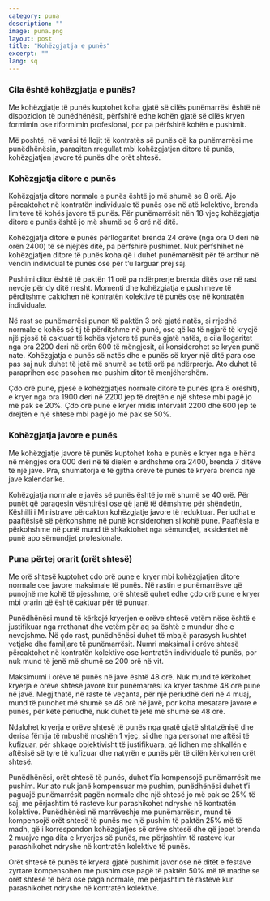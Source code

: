 ```yaml
---
category: puna
description: ""
image: puna.png
layout: post
title: "Kohëzgjatja e punës"
excerpt: ""
lang: sq
---
```

<script>
var data = { topics: [
  {
    title: "Cila është kohëzgjatja e punës?",
    text: function(){ return $("#part1").html(); }
  },
  {
    title: "Kohëzgjatja ditore e punës",
    text: function(){ return $("#part2").html(); }
  },
  {
    title: "Kohëzgjatja javore e punës",
    text: function(){ return $("#part3").html(); }
  },
  {
    title: "Puna përtej orarit (orët shtesë)",
    text: function(){ return $("#part4").html(); }
  }
]};
</script>

<div id="part1" class="hidden">
<h3>Cila është kohëzgjatja e punës?</h3>
<p>Me kohëzgjatje të punës kuptohet koha gjatë së cilës punëmarrësi është në dispozicion të punëdhënësit, përfshirë edhe kohën gjatë së cilës kryen formimin ose riformimin profesional, por pa përfshirë kohën e pushimit.</p>
<p>Më poshtë, në varësi të llojit të kontratës së punës që ka punëmarrësi me punëdhënësin, paraqiten rregullat mbi kohëzgjatjen ditore të punës, kohëzgjatjen javore të punës dhe orët shtesë.</p>
</div>

<div id="part2" class="hidden">
<h3>Kohëzgjatja ditore e punës</h3>
<p>Kohëzgjatja ditore normale e punës është jo më shumë se 8 orë. Ajo  përcaktohet në kontratën individuale të punës ose në atë kolektive, brenda limiteve të kohës javore të punës. Për punëmarrësit nën 18 vjeç kohëzgjatja ditore e punës është jo më shumë se 6 orë në ditë.</p>
<p>Kohëzgjatja ditore e punës përllogaritet brenda 24 orëve (nga ora 0 deri në orën 2400) të së njëjtës ditë, pa përfshirë pushimet. Nuk përfshihet në kohëzgjatjen ditore të punës koha që i duhet punëmarrësit për të ardhur në vendin individual të punës ose për t’u larguar prej saj.</p>
<p>Pushimi ditor është të paktën 11 orë pa ndërprerje brenda ditës ose në rast nevoje për dy ditë rresht. Momenti dhe kohëzgjatja e pushimeve të përditshme caktohen në kontratën kolektive të punës ose në kontratën individuale.</p>
<p>Në rast se punëmarrësi punon të paktën 3 orë gjatë natës, si rrjedhë normale e kohës së tij të përditshme në punë, ose që ka të ngjarë të kryejë një pjesë të caktuar të kohës vjetore të punës  gjatë natës, e cila llogaritet nga ora 2200 deri në orën 600 të mëngjesit, ai konsiderohet se  kryen punë nate. Kohëzgjatja e punës së natës dhe e punës së kryer një ditë para ose pas saj nuk duhet të jetë më shumë se tetë orë pa ndërprerje. Ato duhet të paraprihen ose pasohen me pushim ditor të menjëhershëm. </p>
<p>Çdo orë pune, pjesë e kohëzgjatjes normale ditore te punës (pra 8 orëshit), e kryer nga ora 1900 deri në 2200 jep të drejtën e një shtese mbi pagë jo më pak se 20%. Çdo orë pune e kryer midis intervalit 2200 dhe 600 jep të drejtën e një shtese mbi pagë jo më pak se 50%.</p>
</div>

<div id="part3" class="hidden">
<h3>Kohëzgjatja javore e punës</h3>
<p>Me kohëzgjatje javore të punës kuptohet koha e punës e kryer nga e hëna në mëngjes ora 000 deri në të dielën e ardhshme ora 2400, brenda 7 ditëve të një jave. Pra, shumatorja e të gjitha orëve të punës të kryera brenda një jave kalendarike.</p>
<p>Kohëzgjatja normale e javës së punës është jo më shumë se 40 orë. Për punët që paraqesin vështirësi ose që janë të dëmshme për shëndetin, Këshilli i Ministrave përcakton kohëzgjatje javore të reduktuar. Periudhat e paaftësisë së përkohshme në punë konsiderohen si kohë pune. Paaftësia e përkohshme në punë mund të shkaktohet nga sëmundjet, aksidentet në punë apo sëmundjet profesionale.</p>
</div>

<div id="part4" class="hidden">
<h3>Puna përtej orarit (orët shtesë)</h3>
<p>Me orë shtesë kuptohet çdo orë pune e kryer mbi kohëzgjatjen ditore normale ose javore maksimale të punës. Në rastin e punëmarrësve që punojnë me kohë të pjesshme, orë shtesë quhet edhe çdo orë pune e kryer mbi orarin që është caktuar për të punuar.</p>
<p>Punëdhënësi mund të kërkojë kryerjen e orëve shtesë vetëm nëse është e justifikuar nga rrethanat dhe vetëm për aq sa është e mundur dhe e nevojshme. Në çdo rast, punëdhënësi duhet të mbajë parasysh kushtet vetjake dhe familjare të punëmarrësit. Numri maksimal i orëve shtesë përcaktohet në kontratën kolektive ose kontratën individuale të punës, por nuk mund të jenë më shumë se 200 orë në vit.</p>
<p>Maksimumi i orëve të punës në jave është 48 orë. Nuk mund të kërkohet kryerja e orëve shtesë javore kur punëmarrësi ka kryer tashmë 48 orë pune në javë. Megjithatë, në raste të veçanta, për një periudhë deri në 4 muaj, mund të punohet më shumë se 48 orë në javë, por koha mesatare javore e punës, për këtë periudhë, nuk duhet të jetë më shumë se 48 orë.</p>
<p>Ndalohet kryerja e orëve shtesë të punës nga gratë gjatë shtatzënisë dhe derisa fëmija të mbushë moshën 1 vjeç, si dhe nga personat me aftësi të kufizuar, për shkaqe objektivisht të justifikuara, që lidhen me shkallën e aftësisë së tyre të kufizuar dhe natyrën e punës për të cilën kërkohen orët shtesë.</p>
<p>Punëdhënësi, orët shtesë të punës, duhet t’ia kompensojë punëmarrësit me pushim. Kur ato nuk janë kompensuar me pushim, punëdhënësi duhet t’i paguajë punëmarrësit pagën normale dhe një shtesë jo më pak se 25% të saj, me përjashtim të rasteve kur parashikohet ndryshe në kontratën kolektive. Punëdhënësi në marrëveshje me punëmarrësin, mund të kompensojë orët shtesë të punës me një pushim të paktën 25% më të madh, që i korrespondon kohëzgjatjes së orëve shtesë dhe që jepet brenda 2 muajve nga dita e kryerjes së punës, me përjashtim të rasteve kur parashikohet ndryshe në kontratën kolektive të punës. </p>
<p>Orët shtesë të punës të kryera gjatë pushimit javor ose në ditët e festave zyrtare kompensohen me pushim ose pagë të paktën 50% më të madhe se orët shtesë të bëra ose paga normale, me përjashtim të rasteve kur parashikohet ndryshe në kontratën kolektive.</p>
</div>

<div class="post-content"></div>
